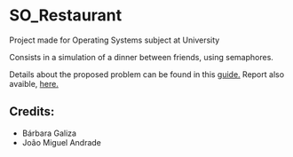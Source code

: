 # SO_Restaurant
Project made for Operating Systems subject at University

Consists in a simulation of a dinner between friends, using semaphores.

Details about the proposed problem can be found in this [guide.](https://github.com/Barb02/SO_Restaurant/blob/main/SOp2223_trabalho2.pdf)
Report also avaible, [here.](https://github.com/Barb02/SO_Restaurant/blob/main/SO_Trabalho02.pdf)


## Credits:
- Bárbara Galiza
- João Miguel Andrade
